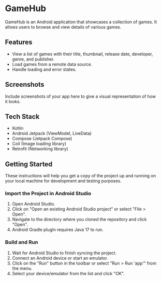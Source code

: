 # GameHub

GameHub is an Android application that showcases a collection of games. It allows users to browse and view details of various games.

## Features

- View a list of games with their title, thumbnail, release date, developer, genre, and publisher.
- Load games from a remote data source.
- Handle loading and error states.

## Screenshots

Include screenshots of your app here to give a visual representation of how it looks.

## Tech Stack

- Kotlin
- Android Jetpack (ViewModel, LiveData)
- Compose (Jetpack Compose)
- Coil (Image loading library)
- Retrofit (Networking library)

## Getting Started

These instructions will help you get a copy of the project up and running on your local machine for development and testing purposes.

### Import the Project in Android Studio

1. Open Android Studio.
2. Click on "Open an existing Android Studio project" or select "File > Open".
3. Navigate to the directory where you cloned the repository and click "Open".
4. Android Gradle plugin requires Java 17 to run.

### Build and Run

1. Wait for Android Studio to finish syncing the project.
2. Connect an Android device or start an emulator.
3. Click on the "Run" button in the toolbar or select "Run > Run 'app'" from the menu.
4. Select your device/emulator from the list and click "OK".


